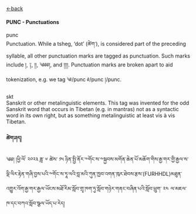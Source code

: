 [<-back](en/pos/pos_tags.md)


<!-- tabs:start -->
#### **PUNC - Punctuations**

punc</br>
Punctuation. While a tsheg, ‘dot’ (ཚེག་), is considered part of the preceding syllable, all other
punctuation marks are tagged as punctuation. Such marks include །, ༑, །།, ༄༅༅།, and །།།།.
Punctuation marks are broken apart to aid tokenization, e.g. we tag ༄/punc ༅/punc །/punc.

skt</br>
Sanskrit or other metalinguistic elements. This tag was invented for the odd Sanskrit
word that occurs in Tibetan (e.g. in mantras) not as a syntactic word in its own right, but as
something metalinguistic at least vis à vis Tibetan.

#### **ཚེག་ཤད།**

༄༅། །ཕྱི་ལོ་ ༢༠༢༣ ཟླ་ ༦ ཚེས་ ༡༥ ཉིན་སྤྱི་ནོར་༸གོང་ས་༸སྐྱབས་མགོན་ཆེན་པོ་མཆོག་གིས་རྒྱ་གར་གྱི་རྒྱལ་ས་ལྡི་ལིར་རྟེན་གཞི་བྱས་པའི་༸གོང་ས་ཏཱ་ལའི་བླ་མའི་ཀུན་ཁྱབ་འགན་ཁུར་ཐེབས་རྩས་(FURHHDL)མཐུན་འགྱུར་འོག་རྒྱ་གར་རྒྱལ་ཡོངས་མཐོ་རིམ་སློབ་གྲྭ་ཁག་ཏུ་སློབ་གཉེར་གནང་བཞིན་པའི་སློབ་ཕྲུག་ ༢༤ ལ་མཇལ་ཁ་དང་བཀའ་སློབ་སྩལ་ཡོད་པ་རེད།

<!-- tabs:end -->